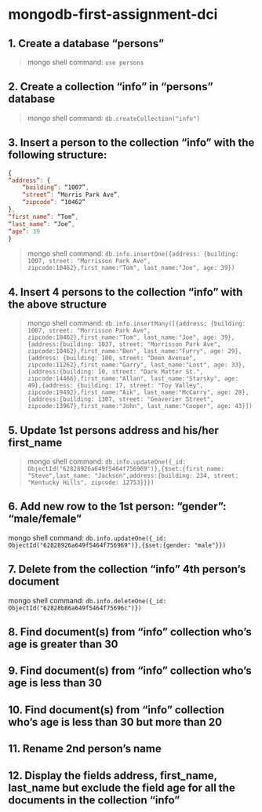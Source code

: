 # mongodb-first-assignment-dci

## 1. Create a database “persons”

> mongo shell command: `use persons` 

## 2. Create a collection “info” in “persons” database

> mongo shell command: `db.createCollection("info")`

## 3. Insert a person to the collection “info” with the following structure:
```javascript
{
“address”: {
    “building”: “1007”,
    “street”: “Morris Park Ave”,
    “zipcode”: “10462”
},
“first_name”: “Tom”,
“last_name”: “Joe”,
“age”: 39
}
```

> mongo shell command: `db.info.insertOne({address: {building: 1007, street: "Morrisson Park Ave", zipcode:10462},first_name:"Tom", last_name:"Joe", age: 39})`

## 4. Insert 4 persons to the collection “info” with the above structure

> mongo shell command: `db.info.insertMany([{address: {building: 1007, street: "Morrisson Park Ave", zipcode:10462},first_name:"Tom", last_name:"Joe", age: 39}, {address:{building: 1037, street: "Morrisson Park Ave", zipcode:10462},first_name:"Ben", last_name:"Furry", age: 29}, {address: {building: 100, street: "Deen Avenue", zipcode:11262},first_name:"Garry", last_name:"Lost", age: 33}, {address:{building: 10, street: "Dark Matter St.", zipcode:14466},first_name:"Allan", last_name:"Starsky", age: 49},{address: {building: 17, street: "Toy Valley", zipcode:19492},first_name:"Aik", last_name:"McCarry", age: 28}, {address:{building: 1307, street: "Geaverier Street", zipcode:13967},first_name:"John", last_name:"Cooper", age: 43}])
`

## 5. Update 1st persons address and his/her first_name

> mongo shell command: `db.info.updateOne({_id: ObjectId("62828926a649f5464f756969")},{$set:{first_name: "Steve",last_name: "Jackson",address:{building: 234, street: "Kentucky Hills", zipcode: 12753}}})
`

## 6. Add new row to the 1st person: “gender”: “male/female”

mongo shell command: `db.info.updateOne({_id: ObjectId("62828926a649f5464f756969")},{$set:{gender: "male"}})
`

## 7. Delete from the collection “info” 4th person’s document

mongo shell command: `db.info.deleteOne({_id: ObjectId("62828b86a649f5464f75696c")})
`

## 8. Find document(s) from “info” collection who’s age is greater than 30



## 9. Find document(s) from “info” collection who’s age is less than 30



## 10. Find document(s) from “info” collection who’s age is less than 30 but more than 20



## 11. Rename 2nd person’s name



## 12. Display the fields address, first_name, last_name but exclude the field age for all the documents in the collection “info”
